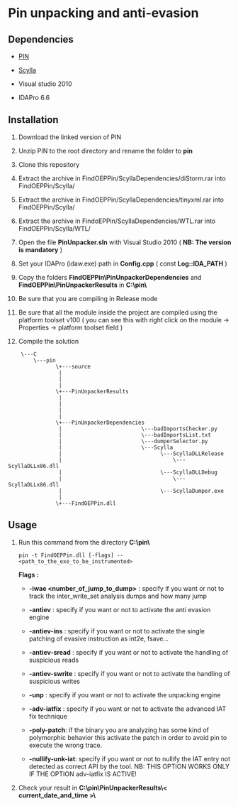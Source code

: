 # Pin unpacking and anti-evasion

## Dependencies

* [PIN](http://software.intel.com/sites/landingpage/pintool/downloads/pin-2.14-71313-msvc10-windows.zip)

* [Scylla](https://github.com/NtQuery/Scylla) 

* Visual studio 2010

* IDAPro 6.6


## Installation

1. Download the linked version of PIN

2. Unzip PIN to the root directory and rename the folder to **pin**

3. Clone this repository

4. Extract the archive in FindOEPPin/ScyllaDependencies/diStorm.rar into FindOEPPin/Scylla/

5. Extract the archive in FindOEPPin/ScyllaDependencies/tinyxml.rar into FindOEPPin/Scylla/

6. Extract the archive in FindoEPPin/ScyllaDependencies/WTL.rar into FindOEPPin/Scylla/WTL/ 

5. Open the file **PinUnpacker.sln** with Visual Studio 2010 ( **NB: The version is mandatory** )

5. Set your IDAPro (idaw.exe) path in **Config.cpp** ( const **Log::IDA_PATH** )

6. Copy the folders **FindOEPPin\PinUnpackerDependencies** and **FindOEPPin\PinUnpackerResults** in **C:\pin\\**

7. Be sure that you are compiling in Release mode 

8. Be sure that all the module inside the project are compiled using the platform toolset v100 ( you can see this with right click on the module -> Properties -> platform toolset field )

9. Compile the solution

```
	\---C
	    \---pin
			   \+---source
			   	| 	     
			   	|
			   	|
			   \+---PinUnpackerResults
			   	|
			   	|
			   	|
			   	|
			   \+---PinUnpackerDependencies 
			   	|						  \---badImportsChecker.py
			   	|			              \---badImportsList.txt
			   	|						  \---dumperSelector.py
			   	|						  \---Scylla
			   	|								\---ScyllaDLLRelease
			   	|									\---ScyllaDLLx86.dll
			   	|								\---ScyllaDLLDebug
			   	|									\---ScyllaDLLx86.dll
			   	|								\---ScyllaDumper.exe
			   	|
			   \+---FindOEPPin.dll
```

## Usage

1. Run this command from the directory **C:\pin\\**

	```
	pin -t FindOEPPin.dll [-flags] -- <path_to_the_exe_to_be_instrumented>
	```

	**Flags :**
	- **-iwae <number_of_jump_to_dump>** : specify if you want or not to track the inter_write_set analysis dumps and how many jump


	- **-antiev** : specify if you want or not to activate the anti evasion engine


	- **-antiev-ins** : specify if you want or not to activate the single patching of evasive instruction as int2e, fsave...


	- **-antiev-sread** : specify if you want or not to activate the handling of suspicious reads


	- **-antiev-swrite** : specify if you want or not to activate the handling of suspicious writes


	- **-unp** : specify if you want or not to activate the unpacking engine


	- **-adv-iatfix** : specify if you want or not to activate the advanced IAT fix technique
	

	- **-poly-patch**: if the binary you are analyzing has some kind of polymorphic behavior this activate the patch in order to avoid pin to execute the wrong trace.


	- **-nullify-unk-iat**: specify if you want or not to nullify the IAT entry not detected as correct API by the tool. NB: THIS OPTION WORKS ONLY IF THE OPTION adv-iatfix IS ACTIVE!


2. Check your result in **C:\pin\PinUnpackerResults\\< current_date_and_time >\\**
